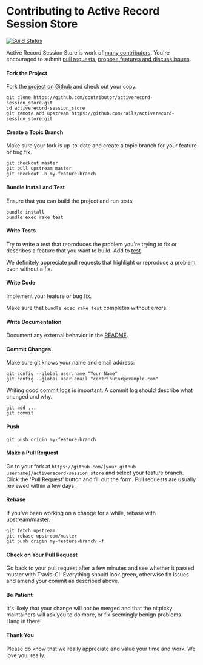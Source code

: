 Contributing to Active Record Session Store
=====================

[![Build Status](https://travis-ci.org/rails/activerecord-session_store.svg?branch=master)](https://travis-ci.org/rails/activerecord-session_store)

Active Record Session Store is work of [many contributors](https://github.com/rails/activerecord-session_store/graphs/contributors). You're encouraged to submit [pull requests](https://github.com/rails/activerecord-session_store/pulls), [propose features and discuss issues](https://github.com/rails/activerecord-session_store/issues).

#### Fork the Project

Fork the [project on Github](https://github.com/rails/activerecord-session_store) and check out your copy.

```
git clone https://github.com/contributor/activerecord-session_store.git
cd activerecord-session_store
git remote add upstream https://github.com/rails/activerecord-session_store.git
```

#### Create a Topic Branch

Make sure your fork is up-to-date and create a topic branch for your feature or bug fix.

```
git checkout master
git pull upstream master
git checkout -b my-feature-branch
```

#### Bundle Install and Test

Ensure that you can build the project and run tests.

```
bundle install
bundle exec rake test
```

#### Write Tests

Try to write a test that reproduces the problem you're trying to fix or describes a feature that you want to build. Add to [test](test).

We definitely appreciate pull requests that highlight or reproduce a problem, even without a fix.

#### Write Code

Implement your feature or bug fix.

Make sure that `bundle exec rake test` completes without errors.

#### Write Documentation

Document any external behavior in the [README](README.md).

#### Commit Changes

Make sure git knows your name and email address:

```
git config --global user.name "Your Name"
git config --global user.email "contributor@example.com"
```

Writing good commit logs is important. A commit log should describe what changed and why.

```
git add ...
git commit
```

#### Push

```
git push origin my-feature-branch
```

#### Make a Pull Request

Go to your fork at
`https://github.com/[your github username]/activerecord-session_store` and
select your feature branch. Click the 'Pull Request' button and fill out the
form. Pull requests are usually reviewed within a few days.

#### Rebase

If you've been working on a change for a while, rebase with upstream/master.

```
git fetch upstream
git rebase upstream/master
git push origin my-feature-branch -f
```

#### Check on Your Pull Request

Go back to your pull request after a few minutes and see whether it passed muster with Travis-CI. Everything should look green, otherwise fix issues and amend your commit as described above.

#### Be Patient

It's likely that your change will not be merged and that the nitpicky maintainers will ask you to do more, or fix seemingly benign problems. Hang in there!

#### Thank You

Please do know that we really appreciate and value your time and work. We love you, really.
